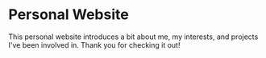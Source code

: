 # Personal Website
 
This personal website introduces a bit about me, my interests, and projects I've been involved in. Thank you for checking it out!
